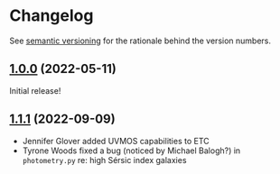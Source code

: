 # Changelog

See [semantic versioning](https://semver.org/spec/v2.0.0.html) for the rationale behind
the version numbers.

## [1.0.0](https://github.com/CASTOR-telescope/ETC/tree/v1.0.0) (2022-05-11)

Initial release!

## [1.1.1](https://github.com/CASTOR-telescope/ETC/tree/v1.1.1) (2022-09-09)

- Jennifer Glover added UVMOS capabilities to ETC
- Tyrone Woods fixed a bug (noticed by Michael Balogh?) in `photometry.py` re: high Sérsic
  index galaxies
